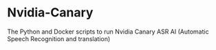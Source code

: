 # Nvidia-Canary
The Python and Docker scripts to run Nvidia Canary ASR AI (Automatic Speech Recognition and translation)
